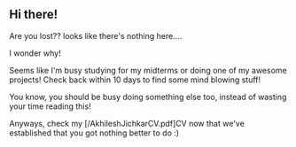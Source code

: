 ## Hi there!

Are you lost?? looks like there's nothing here....

I wonder why!

Seems like I'm busy studying for my midterms or doing one of my awesome projects! Check back within 10 days to find some mind blowing stuff!

You know, you should be busy doing something else too, instead of wasting your time reading this!

Anyways, check my [/AkhileshJichkarCV.pdf]CV now that we've established that you got nothing better to do :)
